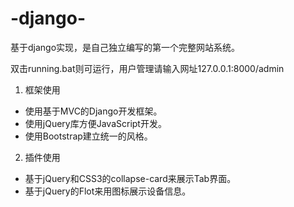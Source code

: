 # -django-
基于django实现，是自己独立编写的第一个完整网站系统。

双击running.bat则可运行，用户管理请输入网址127.0.0.1:8000/admin

1.	框架使用
+	使用基于MVC的Django开发框架。
+	使用jQuery库方便JavaScript开发。
+ 使用Bootstrap建立统一的风格。
2.	插件使用
+	基于jQuery和CSS3的collapse-card来展示Tab界面。
+	基于jQuery的Flot来用图标展示设备信息。
